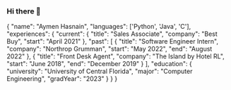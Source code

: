 ### Hi there 👋
{
  "name": "Aymen Hasnain",
  "languages": ['Python', 'Java', 'C'],
  "experiences": {
    "current": {
      "title": "Sales Associate",
      "company": "Best Buy",
      "start": "April 2021"
    },
    "past": [
      {
        "title": "Software Engineer Intern",
        "company": "Northrop Grumman",
        "start": "May 2022",
        "end": "August 2022"
      },
      {
        "title": "Front Desk Agent",
        "company": "The Island by Hotel RL",
        "start": "June 2018",
        "end": "December 2019"
      }
    ],
    "education": {
      "university": "University of Central Florida",
      "major": "Computer Engineering",
      "gradYear": "2023"
    }
  }
}

